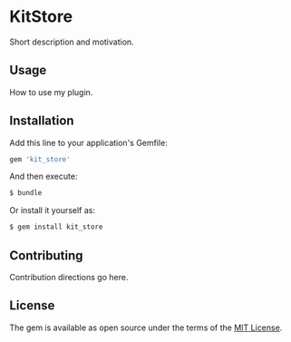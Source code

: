 # KitStore
Short description and motivation.

## Usage
How to use my plugin.

## Installation
Add this line to your application's Gemfile:

```ruby
gem 'kit_store'
```

And then execute:
```bash
$ bundle
```

Or install it yourself as:
```bash
$ gem install kit_store
```

## Contributing
Contribution directions go here.

## License
The gem is available as open source under the terms of the [MIT License](https://opensource.org/licenses/MIT).

